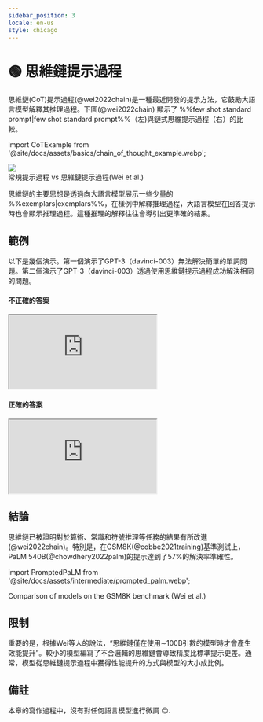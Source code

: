 ```yaml
---
sidebar_position: 3
locale: en-us
style: chicago
---
```


# 🟢 思維鏈提示過程

思維鏈(CoT)提示過程(@wei2022chain)是一種最近開發的提示方法，它鼓勵大語言模型解釋其推理過程。下圖(@wei2022chain) 顯示了 %%few shot standard prompt|few shot standard prompt%%（左)與鏈式思維提示過程（右）的比較。

import CoTExample from '@site/docs/assets/basics/chain_of_thought_example.webp';

<div style={{textAlign: 'center'}}>
  <img src={CoTExample} style={{width: "750px"}}/>
</div>

<div style={{textAlign: 'center'}}>
常規提示過程 vs 思維鏈提示過程(Wei et al.)
</div>

思維鏈的主要思想是透過向大語言模型展示一些少量的 %%exemplars|exemplars%%，在樣例中解釋推理過程，大語言模型在回答提示時也會顯示推理過程。這種推理的解釋往往會導引出更準確的結果。

## 範例

以下是幾個演示。第一個演示了GPT-3（davinci-003）無法解決簡單的單詞問題。第二個演示了GPT-3（davinci-003）透過使用思維鏈提示過程成功解決相同的問題。

#### 不正確的答案

<iframe
    src="https://embed.learnprompting.org/embed?config=eyJ0b3BQIjowLCJ0ZW1wZXJhdHVyZSI6MCwibWF4VG9rZW5zIjoyNTYsIm91dHB1dCI6IumAiemhuTHmmK%2Fmm7Tlv6vnmoTkuIrnj63mlrnlvI%2FjgIIiLCJwcm9tcHQiOiLlk6rnp43mlrnms5XmmK%2Fmm7Tlv6vnmoTkuIrnj63mlrnlvI%2FvvJ9cXG7pgInpobkx77ya5LmY5Z2QMTAwMOWIhumSn%2BeahOWFrOWFseaxvei9pu%2B8jOeEtuWQjuWNiuWwj%2BaXtueahOeBq%2Bi9pu%2B8jOacgOWQjjEw5YiG6ZKf55qE6Ieq6KGM6L2m6aqR6KGM44CCXFxu6YCJ6aG5Mu%2B8muS5mOWdkDgwMOWIhumSn%2BeahOWFrOWFseaxvei9pu%2B8jOeEtuWQjjHlsI%2Fml7bnmoTngavovabvvIzmnIDlkI4zMOWIhumSn%2BeahOiHquihjOi9pumqkeihjOOAgiIsIm1vZGVsIjoidGV4dC1kYXZpbmNpLTAwMyJ9"
    style={{width:"100%", height:"500px", border:"0", borderRadius:"4px", overflow:"hidden"}}
    sandbox="allow-forms allow-modals allow-popups allow-presentation allow-same-origin allow-scripts"
></iframe>

#### 正確的答案

<iframe
    src="https://embed.learnprompting.org/embed?config=eyJtb2RlbCI6InRleHQtZGF2aW5jaS0wMDMiLCJwcm9tcHQiOiLlk6rnp43mlrnms5XmmK%2Fmm7Tlv6vnmoTlm57lrrbmlrnlvI%2FvvJ9cbumAiemhuTHvvJrkuZjlnZAxMOWIhumSn%2BeahOWFrOWFseaxvei9pu%2B8jOeEtuWQjjQw5YiG6ZKf55qE5YWs5YWx5rG96L2m77yM5pyA5ZCOMTDliIbpkp%2FnmoTngavovabjgIJcbumAiemhuTLvvJrkuZjlnZA5MOWIhumSn%2BeahOeBq%2Bi9pu%2B8jOeEtuWQjumqkeihjDQ15YiG6ZKf77yM5pyA5ZCOMTDliIbpkp%2FnmoTlhazlhbHmsb3ovabjgIJcbumAiemhuTHpnIDopoE2MOWIhumSn%2B%2B8jOWNszEwKzQwKzEwICIsIm91dHB1dCI6IumAiemhuTHpnIDopoExMDAwKzMwKzEwICIsIm1heFRva2VucyI6MjU2LCJib3hSb3dzIjoxOCwidGVtcGVyYXR1cmUiOjAsInRvcFAiOjB9"
    style={{width:"100%", height:"900px", border:"0", borderRadius:"4px", overflow:"hidden"}}
    sandbox="allow-forms allow-modals allow-popups allow-presentation allow-same-origin allow-scripts"
></iframe>

## 結論

思維鏈已被證明對於算術、常識和符號推理等任務的結果有所改進(@wei2022chain)。特別是，在GSM8K(@cobbe2021training)基準測試上，PaLM 540B(@chowdhery2022palm)的提示達到了57%的解決率準確性。

import PromptedPaLM from '@site/docs/assets/intermediate/prompted_palm.webp';

<div style={{textAlign: 'center'}}>
  <LazyLoadImage src={PromptedPaLM} style={{width: "300px"}} />
</div>

<div style={{textAlign: 'center'}}>
Comparison of models on the GSM8K benchmark (Wei et al.)
</div>

## 限制

重要的是，根據Wei等人的說法，“思維鏈僅在使用∼100B引數的模型時才會產生效能提升”。較小的模型編寫了不合邏輯的思維鏈會導致精度比標準提示更差。通常，模型從思維鏈提示過程中獲得性能提升的方式與模型的大小成比例。


## 備註

本章的寫作過程中，沒有對任何語言模型進行微調 😊.
